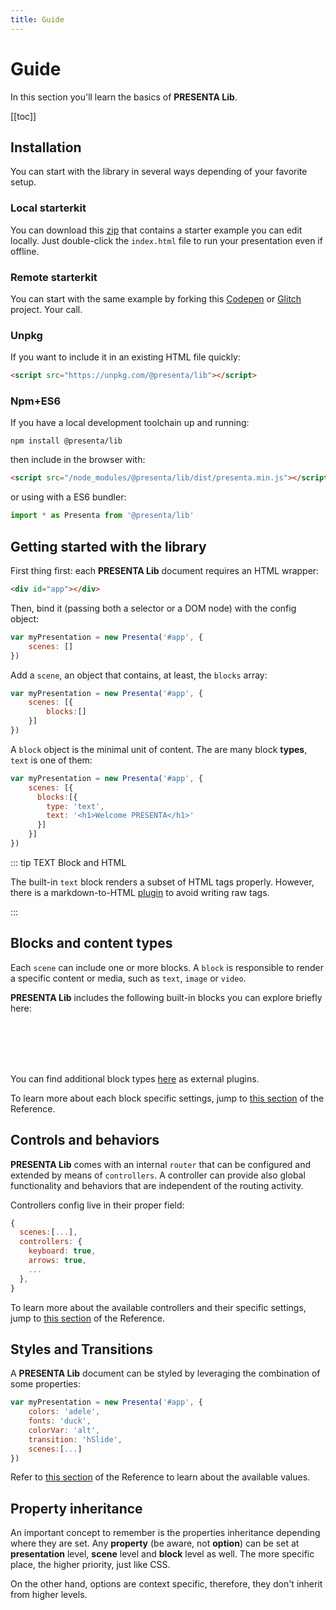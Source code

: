 ```yaml
---
title: Guide
---
```


# Guide

In this section you'll learn the basics of **PRESENTA Lib**.

[[toc]]

## Installation

You can start with the library in several ways depending of your favorite setup.

### Local starterkit

You can download this [zip](https://github.com/presenta-software/presenta-lib-starterkit/archive/master.zip) that contains a starter example you can edit locally. Just double-click the `index.html` file to run your presentation even if offline.

### Remote starterkit

You can start with the same example by forking this [Codepen](https://codepen.io/abusedmedia/full/ZEOWyqM) or [Glitch](https://glitch.com/edit/#!/presenta-starterkit-example) project. Your call.

### Unpkg

If you want to include it in an existing HTML file quickly:

```html
<script src="https://unpkg.com/@presenta/lib"></script>
```

### Npm+ES6

If you have a local development toolchain up and running:

```shell
npm install @presenta/lib
```

then include in the browser with:

```html
<script src="/node_modules/@presenta/lib/dist/presenta.min.js"></script>
```

or using with a ES6 bundler:

```js
import * as Presenta from '@presenta/lib'
```



## Getting started with the library

First thing first: each **PRESENTA Lib** document requires an HTML wrapper:

```html
<div id="app"></div>
```

Then, bind it (passing both a selector or a DOM node) with the config object: 

```js
var myPresentation = new Presenta('#app', {
    scenes: []
})
```

Add a `scene`, an object that contains, at least, the `blocks` array:

```js
var myPresentation = new Presenta('#app', {
    scenes: [{
    	blocks:[]
    }]
})
```

A `block` object is the minimal unit of content. The are many block **types**,  `text` is one of them:

```js
var myPresentation = new Presenta('#app', {
    scenes: [{
      blocks:[{
        type: 'text',
        text: '<h1>Welcome PRESENTA</h1>'
      }]
    }]
})
```

::: tip TEXT Block and HTML

The built-in `text` block renders a subset of HTML tags properly. However, there is a markdown-to-HTML  [plugin](/plugins/#controllers) to avoid writing raw tags.

:::

## Blocks and content types

Each `scene` can include one or more blocks.  A `block` is responsible to render a specific content or media, such as `text`, `image` or `video`.

**PRESENTA Lib** includes the following built-in blocks you can explore briefly here:

<pDemoBlockText />

<br />

<pDemoBlockImage />

<br />

<pDemoBlockVideo />

<br />

<pDemoBlockEmbed />

<br />

<pDemoBlockSolid />

You can find additional block types [here](/plugins/#blocks) as external plugins.

To learn more about each block specific settings, jump to [this section](/reference/#blocks) of the Reference.

## Controls and behaviors

**PRESENTA Lib** comes with an internal `router` that can be configured and extended by means of `controllers`. A controller can provide also global functionality and behaviors that are independent of the routing activity.

Controllers config live in their proper field:

```js
{
  scenes:[...],
  controllers: {
    keyboard: true,
    arrows: true,
    ...
  },
}
```

To learn more about the available controllers and their specific settings, jump to [this section](/reference/#controllers) of the Reference.



## Styles and Transitions

A **PRESENTA Lib** document can be styled by leveraging the combination of some properties:

```javascript
var myPresentation = new Presenta('#app', {
  	colors: 'adele',
  	fonts: 'duck',
  	colorVar: 'alt',
  	transition: 'hSlide',
    scenes:[...]
})
```

Refer to [this section](/reference/#styles) of the Reference to learn about the available values.





## Property inheritance 

An important concept to remember is the properties inheritance depending where they are set. Any **property** (be aware, not **option**) can be set at **presentation** level, **scene** level and **block** level as well. The more specific place, the higher priority, just like CSS.

On the other hand, options are context specific, therefore, they don't inherit from higher levels.



